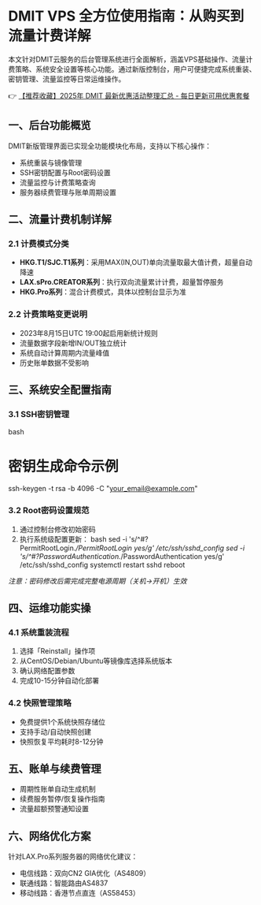 # DMIT VPS 全方位使用指南：从购买到流量计费详解

本文针对DMIT云服务的后台管理系统进行全面解析，涵盖VPS基础操作、流量计费策略、系统安全设置等核心功能。通过新版控制台，用户可便捷完成系统重装、密钥管理、流量监控等日常运维操作。

👉 [【推荐收藏】2025年 DMIT 最新优惠活动整理汇总 - 每日更新可用优惠套餐](https://bit.ly/dmit_coupon)

## 一、后台功能概览
DMIT新版管理界面已实现全功能模块化布局，支持以下核心操作：
- 系统重装与镜像管理
- SSH密钥配置与Root密码设置
- 流量监控与计费策略查询
- 服务器续费管理与账单周期设置

## 二、流量计费机制详解
### 2.1 计费模式分类
- **HKG.T1/SJC.T1系列**：采用MAX(IN,OUT)单向流量取最大值计费，超量自动降速
- **LAX.sPro.CREATOR系列**：执行双向流量累计计费，超量暂停服务
- **HKG.Pro系列**：混合计费模式，具体以控制台显示为准

### 2.2 计费策略变更说明
- 2023年8月15日UTC 19:00起启用新统计规则
- 流量数据字段新增IN/OUT独立统计
- 系统自动计算周期内流量峰值
- 历史账单数据不受影响

## 三、系统安全配置指南
### 3.1 SSH密钥管理
bash
# 密钥生成命令示例
ssh-keygen -t rsa -b 4096 -C "your_email@example.com"

### 3.2 Root密码设置规范
1. 通过控制台修改初始密码
2. 执行系统级配置更新：
bash
sed -i 's/^#\?PermitRootLogin.*/PermitRootLogin yes/g' /etc/ssh/sshd_config
sed -i 's/^#\?PasswordAuthentication.*/PasswordAuthentication yes/g' /etc/ssh/sshd_config
systemctl restart sshd
reboot

*注意：密码修改后需完成完整电源周期（关机→开机）生效*

## 四、运维功能实操
### 4.1 系统重装流程
1. 选择「Reinstall」操作项
2. 从CentOS/Debian/Ubuntu等镜像库选择系统版本
3. 确认网络配置参数
4. 完成10-15分钟自动化部署

### 4.2 快照管理策略
- 免费提供1个系统快照存储位
- 支持手动/自动快照创建
- 快照恢复平均耗时8-12分钟

## 五、账单与续费管理
- 周期性账单自动生成机制
- 续费服务暂停/恢复操作指南
- 流量超额预警通知设置

## 六、网络优化方案
针对LAX.Pro系列服务器的网络优化建议：
- 电信线路：双向CN2 GIA优化（AS4809）
- 联通线路：智能路由AS4837
- 移动线路：香港节点直连（AS58453）